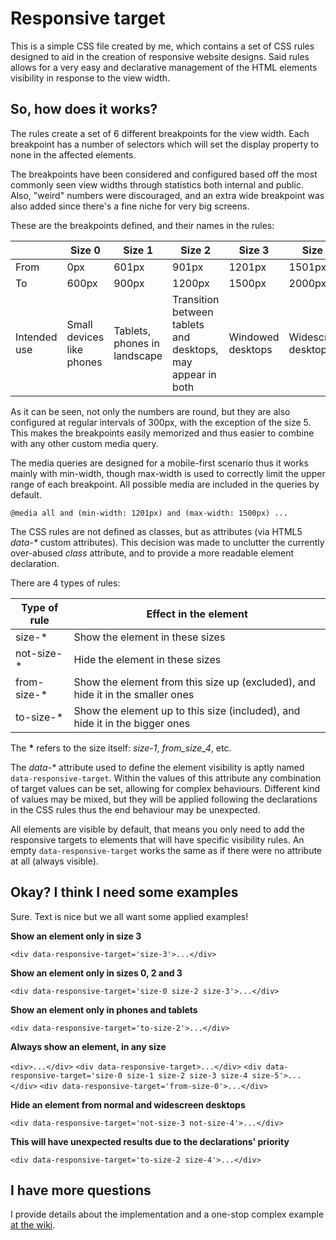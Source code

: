 # Responsive target

This is a simple CSS file created by me, which contains a set of CSS rules designed to aid in the creation of responsive website designs. Said rules allows for a very easy and declarative management of the HTML elements visibility in response to the view width.

## So, how does it works?

The rules create a set of 6 different breakpoints for the view width. Each breakpoint has a number of selectors which will set the display property to none in the affected elements.

The breakpoints have been considered and configured based off the most commonly seen view widths through statistics both internal and public. Also, "weird" numbers were discouraged, and an extra wide breakpoint was also added since there's a fine niche for very big screens.

These are the breakpoints defined, and their names in the rules:

| | Size 0 | Size 1 | Size 2 | Size 3 | Size 4 | Size 5 |
|---|---|---|---|---|---|---|
| From | 0px | 601px | 901px  | 1201px | 1501px | 2001px |
| To | 600px | 900px | 1200px | 1500px | 2000px | max    |
| Intended use | Small devices like phones | Tablets, phones in landscape | Transition between tablets and desktops, may appear in both | Windowed desktops | Widescreen desktops | Very big screens

As it can be seen, not only the numbers are round, but they are also configured at regular intervals of 300px, with the exception of the size 5. This makes the breakpoints easily memorized and thus easier to combine with any other custom media query.

The media queries are designed for a mobile-first scenario thus it works mainly with min-width, though max-width is used to correctly limit the upper range of each breakpoint. All possible media are included in the queries by default.

`@media all and (min-width: 1201px) and (max-width: 1500px) ...`

The CSS rules are not defined as classes, but as attributes (via HTML5 _data-*_ custom attributes). This decision was made to unclutter the currently over-abused _class_ attribute, and to provide a more readable element declaration.

There are 4 types of rules:

| Type of rule | Effect in the element |
|---|---|
| size-* | Show the element in these sizes |
| not-size-* | Hide the element in these sizes |
| from-size-* | Show the element from this size up (excluded), and hide it in the smaller ones |
| to-size-* | Show the element up to this size (included), and hide it in the bigger ones |

The **\*** refers to the size itself: _size-1_, _from_size_4_, etc.

The _data-*_ attribute used to define the element visibility is aptly named `data-responsive-target`. Within the values of this attribute any combination of target values can be set, allowing for complex behaviours. Different kind of values may be mixed, but they will be applied following the declarations in the CSS rules thus the end behaviour may be unexpected.

All elements are visible by default, that means you only need to add the responsive targets to elements that will have specific visibility rules. An empty `data-responsive-target` works the same as if there were no attribute at all (always visible).

## Okay? I think I need some examples

Sure. Text is nice but we all want some applied examples!

**Show an element only in size 3**

`<div data-responsive-target='size-3'>...</div>`

**Show an element only in sizes 0, 2 and 3**

`<div data-responsive-target='size-0 size-2 size-3'>...</div>`

**Show an element only in phones and tablets**

`<div data-responsive-target='to-size-2'>...</div>`

**Always show an element, in any size**

`<div>...</div>`
`<div data-responsive-target>...</div>`
`<div data-responsive-target='size-0 size-1 size-2 size-3 size-4 size-5'>...</div>`
`<div data-responsive-target='from-size-0'>...</div>`

**Hide an element from normal and widescreen desktops**

`<div data-responsive-target='not-size-3 not-size-4'>...</div>`

**This will have unexpected results due to the declarations' priority**

`<div data-responsive-target='to-size-2 size-4'>...</div>`

## I have more questions

I provide details about the implementation and a one-stop complex example [at the wiki](https://github.com/haustvindr/responsive-target/wiki).
